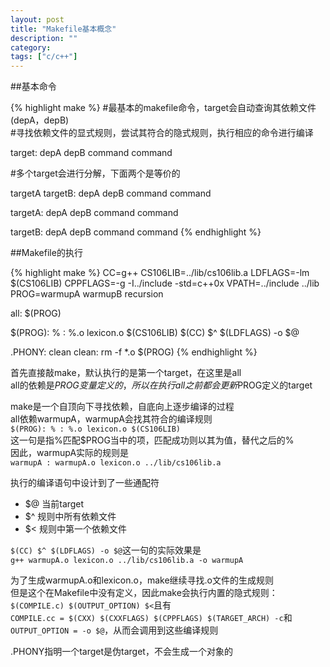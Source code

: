```yaml
---
layout: post
title: "Makefile基本概念"
description: ""
category: 
tags: ["c/c++"]
---
```

##基本命令

{% highlight make %}
#最基本的makefile命令，target会自动查询其依赖文件(depA，depB)    
#寻找依赖文件的显式规则，尝试其符合的隐式规则，执行相应的命令进行编译

target: depA depB
    command
    command

#多个target会进行分解，下面两个是等价的

targetA targetB: depA depB
    command
    command

targetA: depA depB
    command
    command

targetB: depA depB
    command
    command
{% endhighlight %}

##Makefile的执行

{% highlight make %}
CC=g++
CS106LIB=../lib/cs106lib.a
LDFLAGS=-lm $(CS106LIB)
CPPFLAGS=-g -I../include -std=c++0x
VPATH=../include ../lib
PROG=warmupA warmupB recursion

all: $(PROG)

$(PROG): % : %.o lexicon.o $(CS106LIB)
	$(CC) $^ $(LDFLAGS) -o $@

.PHONY: clean
clean:
	rm -f *.o $(PROG)
{% endhighlight %}

首先直接敲make，默认执行的是第一个target，在这里是all    
all的依赖是$PROG变量定义的，所以在执行all之前都会更新$PROG定义的target

make是一个自顶向下寻找依赖，自底向上逐步编译的过程   
all依赖warmupA，warmupA会找其符合的编译规则    
`$(PROG): % : %.o lexicon.o $(CS106LIB)`   
这一句是指%匹配$PROG当中的项，匹配成功则以其为值，替代之后的%   
因此，warmupA实际的规则是   
`warmupA : warmupA.o lexicon.o ../lib/cs106lib.a`

执行的编译语句中设计到了一些通配符  
- $@ 当前target
- $^ 规则中所有依赖文件
- $< 规则中第一个依赖文件

`$(CC) $^ $(LDFLAGS) -o $@`这一句的实际效果是  
`g++ warmupA.o lexicon.o ../lib/cs106lib.a -o warmupA`

为了生成warmupA.o和lexicon.o，make继续寻找.o文件的生成规则   
但是这个在Makefile中没有定义，因此make会执行内置的隐式规则：   
`$(COMPILE.c) $(OUTPUT_OPTION) $<`且有   
`COMPILE.cc = $(CXX) $(CXXFLAGS) $(CPPFLAGS) $(TARGET_ARCH) -c`和   
`OUTPUT_OPTION = -o $@`，从而会调用到这些编译规则

.PHONY指明一个target是伪target，不会生成一个对象的

